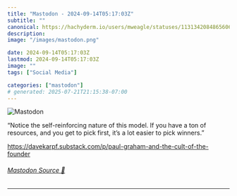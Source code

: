 ```yaml
---
title: "Mastodon - 2024-09-14T05:17:03Z"
subtitle: ""
canonical: https://hachyderm.io/users/mweagle/statuses/113134208486560685
description:
image: "/images/mastodon.png"

date: 2024-09-14T05:17:03Z
lastmod: 2024-09-14T05:17:03Z
image: ""
tags: ["Social Media"]

categories: ["mastodon"]
# generated: 2025-07-21T21:15:38-07:00
---
```

![Mastodon](/images/mastodon.png)

<p>“Notice the self-reinforcing nature of this model. If you have a ton of resources, and you get to pick first, it’s a lot easier to pick winners.”</p><p><a href="https://davekarpf.substack.com/p/paul-graham-and-the-cult-of-the-founder" target="_blank" rel="nofollow noopener noreferrer" translate="no"><span class="invisible">https://</span><span class="ellipsis">davekarpf.substack.com/p/paul-</span><span class="invisible">graham-and-the-cult-of-the-founder</span></a></p>


###### [Mastodon Source 🐘](https://hachyderm.io/@mweagle/113134208486560685)

___
